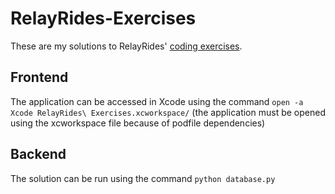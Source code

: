 # RelayRides-Exercises

These are my solutions to RelayRides' [coding exercises](https://github.com/relayrides/coding-exercise).

## Frontend

The application can be accessed in Xcode using the command `open -a Xcode RelayRides\ Exercises.xcworkspace/` (the application must be opened using the xcworkspace file because of podfile dependencies)

## Backend

The solution can be run using the command `python database.py`
